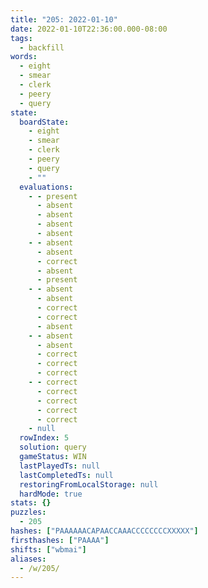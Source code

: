 ```yaml
---
title: "205: 2022-01-10"
date: 2022-01-10T22:36:00.000-08:00
tags:
  - backfill
words:
  - eight
  - smear
  - clerk
  - peery
  - query
state:
  boardState:
    - eight
    - smear
    - clerk
    - peery
    - query
    - ""
  evaluations:
    - - present
      - absent
      - absent
      - absent
      - absent
    - - absent
      - absent
      - correct
      - absent
      - present
    - - absent
      - absent
      - correct
      - correct
      - absent
    - - absent
      - absent
      - correct
      - correct
      - correct
    - - correct
      - correct
      - correct
      - correct
      - correct
    - null
  rowIndex: 5
  solution: query
  gameStatus: WIN
  lastPlayedTs: null
  lastCompletedTs: null
  restoringFromLocalStorage: null
  hardMode: true
stats: {}
puzzles:
  - 205
hashes: ["PAAAAAACAPAACCAAACCCCCCCCXXXXX"]
firsthashes: ["PAAAA"]
shifts: ["wbmai"]
aliases:
  - /w/205/
---
```

<!-- more -->
